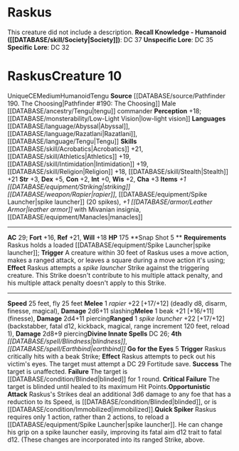 ﻿---
ac: '29'
alignment: CE
charisma: '+3'
constitution: '+2'
creature_ability:
- Go for the Eyes
- Opportunistic Attack
- Quick Spiker
- Snap Shot
dexterity: '+5'
fly_speed: '25'
fortitude: '+16'
hp: '175'
id: '2545'
intelligence: '+0'
land_speed: '25'
language:
- '[[DATABASE/language/Abyssal|Abyssal]]'
- '[[DATABASE/language/Razatlani|Razatlani]]'
- '[[DATABASE/language/Tengu|Tengu]]'
level: '10'
max_speed: '25'
name: Raskus
perception: '+18'
rarity: Unique
reflex: '+21'
sense:
- '[[DATABASE/monsterability/Low-Light Vision|low-light vision]]'
size: Medium
skill:
- '[[DATABASE/skill/Acrobatics|Acrobatics]] +21'
- '[[DATABASE/skill/Athletics|Athletics]] +19'
- '[[DATABASE/skill/Intimidation|Intimidation]] +19'
- '[[DATABASE/skill/Religion|Religion]] +18'
- '[[DATABASE/skill/Stealth|Stealth]] +21'
source: '[[DATABASE/source/Pathfinder 190. The Choosing|Pathfinder #190: The Choosing]]'
speed:
- 25 feet
- fly 25 feet
spell:
- '[[DATABASE/spell/Blindness|Blindness]]'
- '[[DATABASE/spell/Earthbind|Earthbind]]'
strength: '+3'
strength_req: '3'
strongest_save:
- Reflex
trait:
- '[[DATABASE/trait/Humanoid|Humanoid]]'
- '[[DATABASE/trait/Tengu|Tengu]]'
- '[[DATABASE/trait/Unique|Unique]]'
type: Creature
vision: Low-light vision
weakest_save:
- Fortitude
will: '+18'
wisdom: '+2'

---
# Raskus

This creature did not include a description.
**Recall Knowledge - Humanoid ([[DATABASE/skill/Society|Society]])**: DC 37
**Unspecific Lore**: DC 35
**Specific Lore**: DC 32

# Raskus<span class="item-type">Creature 10</span>

<span class="trait-unique item-trait">Unique</span><span class="trait-alignment item-trait">CE</span><span class="trait-size item-trait">Medium</span><span class="item-trait">Humanoid</span><span class="item-trait">Tengu</span>
**Source** [[DATABASE/source/Pathfinder 190. The Choosing|Pathfinder #190: The Choosing]]
Male [[DATABASE/ancestry/Tengu|tengu]] commander
**Perception** +18; [[DATABASE/monsterability/Low-Light Vision|low-light vision]]
**Languages** [[DATABASE/language/Abyssal|Abyssal]], [[DATABASE/language/Razatlani|Razatlani]], [[DATABASE/language/Tengu|Tengu]]
**Skills** [[DATABASE/skill/Acrobatics|Acrobatics]] +21, [[DATABASE/skill/Athletics|Athletics]] +19, [[DATABASE/skill/Intimidation|Intimidation]] +19, [[DATABASE/skill/Religion|Religion]] +18, [[DATABASE/skill/Stealth|Stealth]] +21
**Str** +3, **Dex** +5, **Con** +2, **Int** +0, **Wis** +2, **Cha** +3
**Items** _+1 [[DATABASE/equipment/Striking|striking]] [[DATABASE/weapon/Rapier|rapier]]_, [[DATABASE/equipment/Spike Launcher|spike launcher]] (20 spikes), _+1 [[DATABASE/armor/Leather Armor|leather armor]]_ with Mivanian insignia, [[DATABASE/equipment/Manacles|manacles]]

---
**AC** 29; **Fort** +16, **Ref** +21, **Will** +18
**HP** 175
<span class="in-box-ability">**Snap Shot <span class="action-icon">5</span> ** **Requirements** Raskus holds a loaded [[DATABASE/equipment/Spike Launcher|spike launcher]]; **Trigger** A creature within 30 feet of Raskus uses a move action, makes a ranged attack, or leaves a square during a move action it's using; **Effect** Raskus attempts a _spike launcher_ Strike against the triggering creature. This Strike doesn't contribute to his multiple attack penalty, and his multiple attack penalty doesn't apply to this Strike.</span>

---
**Speed** 25 feet, fly 25 feet
<span class="in-box-ability">**Melee** <span class="action-icon">1</span> _rapier_ +22 [+17/+12] (deadly d8, disarm, finesse, magical), **Damage** 2d6+11 slashing</span><span class="in-box-ability">**Melee** <span class="action-icon">1</span> beak +21 [+16/+11] (finesse), **Damage** 2d4+11 piercing</span><span class="in-box-ability">**Ranged** <span class="action-icon">1</span> _spike launcher_ +22 [+17/+12] (backstabber, fatal d12, kickback, magical, range increment 120 feet, reload 1), **Damage** 2d8+9 piercing</span>**Divine Innate Spells** DC 26; **4th** _[[DATABASE/spell/Blindness|blindness]]_, _[[DATABASE/spell/Earthbind|earthbind]]_
<span class="in-box-ability">**Go for the Eyes** <span class="action-icon">5</span> **Trigger** Raskus critically hits with a beak Strike; **Effect** Raskus attempts to peck out his victim's eyes. The target must attempt a DC 29 Fortitude save.
 **Success** The target is unaffected.
 **Failure** The target is [[DATABASE/condition/Blinded|blinded]] for 1 round.
 **Critical Failure** The target is blinded until healed to its maximum Hit Points.</span><span class="in-box-ability">**Opportunistic Attack** Raskus's Strikes deal an additional 3d6 damage to any foe that has a reduction to its Speed, is [[DATABASE/condition/Blinded|blinded]], or is [[DATABASE/condition/Immobilized|immobilized]].</span><span class="in-box-ability">**Quick Spiker** Raskus requires only 1 action, rather than 2 actions, to reload a [[DATABASE/equipment/Spike Launcher|spike launcher]]. He can change his grip on a spike launcher easily, improving its fatal aim d12 trait to fatal d12. (These changes are incorporated into its ranged Strike, above.</span>
